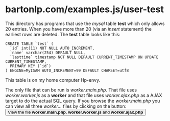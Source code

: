 # bartonlp.com/examples.js/user-test

This directory has programs that use the *mysql* table **test** which only allows 20 entries.
When you have more than 20 (via an *insert* statement) the earliest rows are deleted. The **test**
table looks like this:

    CREATE TABLE `test` (
      `id` int(11) NOT NULL AUTO_INCREMENT,
      `name` varchar(254) DEFAULT NULL,
      `lasttime` timestamp NOT NULL DEFAULT CURRENT_TIMESTAMP ON UPDATE CURRENT_TIMESTAMP,
      PRIMARY KEY (`id`)
    ) ENGINE=MyISAM AUTO_INCREMENT=99 DEFAULT CHARSET=utf8

This table is on my home computer Hp-envy.

The only file that can be run is *worker.main.php*. That file uses *worker.worker.js* as a
**worker** and that file uses *worker.ajax.php* as a AJAX target to do the actual SQL query.
If you browse the *worker.main.php* you can view all three *worker...* files by clicking on
the button: [<button>View the file
**worker.main.php**, **worker.worker.js** and **worker.ajax.php**</button>](https://www.bartonphillips.com/examples.js/user-test/worker.main.php)

